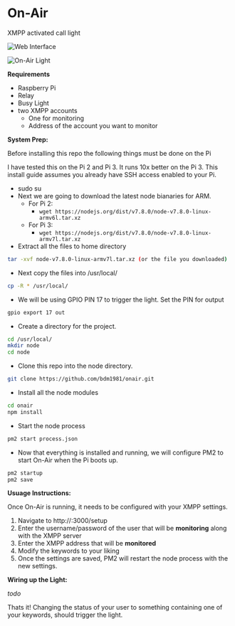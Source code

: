 # On-Air
XMPP activated call light

![Web Interface](https://s3.amazonaws.com/bdm-files/On-Air/On-Air.png "On-Air Web Interface")

![On-Air Light](https://s3.amazonaws.com/bdm-files/On-Air/On-Air-light.jpg "On-Air Light")

**Requirements**
* Raspberry Pi
* Relay
* Busy Light
* two XMPP accounts
  * One for monitoring
  * Address of the account you want to monitor

**System Prep:**

Before installing this repo the following things must be done on the Pi

I have tested this on the Pi 2 and Pi 3. It runs 10x better on the Pi 3. This install guide assumes you already have SSH access enabled to your Pi.

* sudo su
* Next we are going to download the latest node bianaries for ARM.
  * For Pi 2:
    * ``` wget https://nodejs.org/dist/v7.8.0/node-v7.8.0-linux-armv6l.tar.xz ```
  * For Pi 3: 
    * ``` wget https://nodejs.org/dist/v7.8.0/node-v7.8.0-linux-armv7l.tar.xz ```
* Extract all the files to home directory
``` bash
tar -xvf node-v7.8.0-linux-armv7l.tar.xz (or the file you downloaded)
```
* Next copy the files into /usr/local/
``` bash
cp -R * /usr/local/
```
* We will be using GPIO PIN 17 to trigger the light. Set the PIN for output
``` bash
gpio export 17 out
```
* Create a directory for the project.
``` bash
cd /usr/local/
mkdir node
cd node
```
* Clone this repo into the node directory.
``` bash
git clone https://github.com/bdm1981/onair.git
```
* Install all the node modules
``` bash
cd onair
npm install
```
* Start the node process
``` bash
pm2 start process.json
```
* Now that everything is installed and running, we will configure PM2 to start On-Air when the Pi boots up.
``` bash
pm2 startup
pm2 save
```
**Usuage Instructions:**

Once On-Air is running, it needs to be configured with your XMPP settings.

1. Navigate to http://<IP Address>:3000/setup
2. Enter the username/password of the user that will be **monitoring** along with the XMPP server
3. Enter the XMPP address that will be **monitored**
4. Modify the keywords to your liking
5. Once the settings are saved, PM2 will restart the node process with the new settings.

**Wiring up the Light:**

_todo_

Thats it! Changing the status of your user to something containing one of your keywords, should trigger the light.

